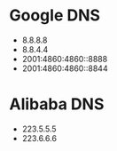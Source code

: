Google DNS
=====
* 8.8.8.8
* 8.8.4.4
* 2001:4860:4860::8888
* 2001:4860:4860::8844

Alibaba DNS
====
* 223.5.5.5
* 223.6.6.6